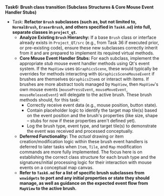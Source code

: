 **Task6: Brush class transition (Subclass Structures & Core Mouse Event Handler Stubs)**
- Task: **Refactor `Brush` subclasses (such as, but not limited to, `NormalBrush`, `EraserBrush`, and others specified in `Task6.md`) into full, separate classes in `project_qt`.**
    - **Analyze Existing `Brush` Hierarchy:** If a base `Brush` class or interface already exists in `Project_QT/src` (e.g., from Task 36 if executed prior, or pre-existing code), ensure these new subclasses correctly inherit from it and are prepared to implement its required virtual methods.
    - **Core Mouse Event Handler Stubs:** For each subclass, implement the appropriate *stub* mouse event handler methods using Qt's event system. If the `MapView` uses `QGraphicsScene`, these would typically be overrides for methods interacting with `QGraphicsSceneMouseEvent` if brushes are themselves `QGraphicsItem`s or interact with items. If brushes are more abstract tools managed by `MapView`, then `MapView`'s own mouse events (`mousePressEvent`, `mouseMoveEvent`, `mouseReleaseEvent`) will delegate to the active brush. These brush methods should, for this task:
        -   Correctly receive event data (e.g., mouse position, button state).
        -   Contain placeholder logic to identify the target map tile(s) based on the event position and the brush's properties (like size, shape – stubs for now if these properties aren't defined yet).
        -   Log the brush type, event type, and target tile(s) to demonstrate the event was received and processed conceptually.
    - **Deferred Functionality:** The *actual* drawing or item creation/modification logic within these brush event handlers is deferred to later tasks when `Item`, `Tile`, and `Map` modification commands are more fully implemented. The focus here is on establishing the correct class structure for each brush type and the signatures/initial processing logic for their interaction with mouse events on a conceptual map canvas.
    - **Refer to `Task6.md` for a list of specific brush subclasses from `wxwidgets` to port and any initial properties or state they should manage, as well as guidance on the expected event flow from `MapView` to the active brush.**
